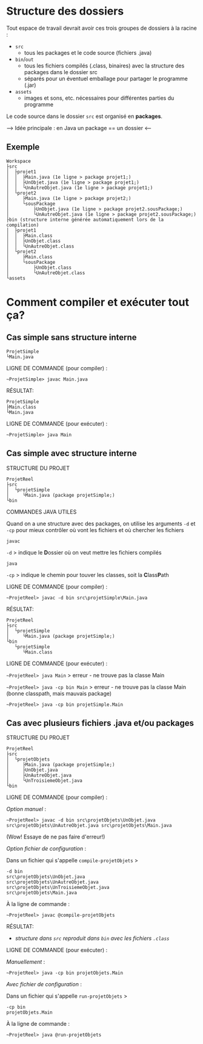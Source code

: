 # Structure des dossiers 

Tout espace de travail devrait avoir ces trois groupes de dossiers à la racine :
* `src` 
    * tous les packages et le code source (fichiers .java)
* `bin`/`out`
    * tous les fichiers compilés (.class, binaires) avec la structure des packages dans le dossier src
    * séparés pour un éventuel emballage pour partager le programme (.jar)
* `assets` 
    * images et sons, etc. nécessaires pour différentes parties du programme 


Le code source dans le dossier `src` est organisé en **packages**.

--> Idée principale : en Java un package == un dossier <--

## Exemple
```
Workspace
├src
│  ├projet1
│  │  ├Main.java (1e ligne > package projet1;)
│  │  ├UnObjet.java (1e ligne > package projet1;)
│  │  └UnAutreObjet.java (1e ligne > package projet1;)
│  └projet2
│     ├Main.java (1e ligne > package projet2;)
│     └sousPackage
│         ├UnObjet.java (1e ligne > package projet2.sousPackage;)
│         └UnAutreObjet.java (1e ligne > package projet2.sousPackage;)
├bin (structure interne générée automatiquement lors de la compilation)
│  ├projet1
│  │  ├Main.class
│  │  ├UnObjet.class
│  │  └UnAutreObjet.class
│  └projet2
│     ├Main.class
│     └sousPackage
│         ├UnObjet.class
│         └UnAutreObjet.class
└assets
```

# Comment compiler et exécuter tout ça?

## Cas simple sans structure interne
```
ProjetSimple
└Main.java
```

LIGNE DE COMMANDE (pour compiler) :

`~ProjetSimple> javac Main.java`

RÉSULTAT:
```
ProjetSimple
├Main.class
└Main.java
```

LIGNE DE COMMANDE (pour exécuter) :

`~ProjetSimple> java Main`

## Cas simple **avec** structure interne

STRUCTURE DU PROJET
```
ProjetReel
├src
│  └projetSimple
│     └Main.java (package projetSimple;)
└bin
```

COMMANDES JAVA UTILES

Quand on a une structure avec des packages, on utilise les arguments `-d` et `-cp` pour mieux contrôler où vont les fichiers et où chercher les fichiers

`javac`

`-d` > indique le **D**ossier où on veut mettre les fichiers compilés

`java`

`-cp` > indique le chemin pour touver les classes, soit la **C**lass**P**ath

LIGNE DE COMMANDE (pour compiler) :

`~ProjetReel> javac -d bin src\projetSimple\Main.java`

RÉSULTAT:
```
ProjetReel
├src
│  └projetSimple
│     └Main.java (package projetSimple;)
└bin
   └projetSimple
      └Main.class
```

LIGNE DE COMMANDE (pour exécuter) :

`~ProjetReel> java Main` > erreur - ne trouve pas la classe Main

`~ProjetReel> java -cp bin Main` > erreur - ne trouve pas la classe Main (bonne classpath, mais mauvais package)

`~ProjetReel> java -cp bin projetSimple.Main` 


## Cas avec **plusieurs** fichiers .java et/ou packages

STRUCTURE DU PROJET
```
ProjetReel
├src
│  └projetObjets
│     ├Main.java (package projetSimple;)
│     ├UnObjet.java
│     ├UnAutreObjet.java
│     └UnTroisiemeObjet.java
└bin
```
LIGNE DE COMMANDE (pour compiler) :

*Option manuel* :
 

`~ProjetReel> javac -d bin src\projetObjets\UnObjet.java src\projetObjets\UnAutreObjet.java src\projetObjets\Main.java` 

(Wow! Essaye de ne pas faire d'erreur!)

*Option fichier de configuration* :

Dans un fichier qui s'appelle `compile-projetObjets` >

```
-d bin
src\projetObjets\UnObjet.java
src\projetObjets\UnAutreObjet.java
src\projetObjets\UnTroisiemeObjet.java
src\projetObjets\Main.java
```

À la ligne de commande :

`~ProjetReel> javac @compile-projetObjets`


RÉSULTAT:

* *structure dans `src` reproduit dans `bin` avec les fichiers `.class`*

LIGNE DE COMMANDE (pour exécuter) :

*Manuellement* :

`~ProjetReel> java -cp bin projetObjets.Main`

*Avec fichier de configuration* :

Dans un fichier qui s'appelle `run-projetObjets` >
```
-cp bin
projetObjets.Main
```

À la ligne de commande :

`~ProjetReel> java @run-projetObjets`